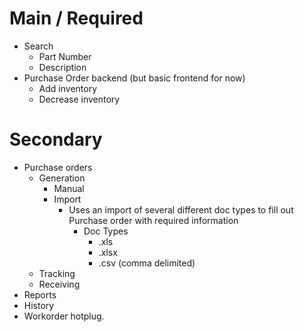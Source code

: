 # Main / Required
- Search
    - Part Number
    - Description
- Purchase Order backend (but basic frontend for now)
    - Add inventory
    - Decrease inventory

# Secondary
- Purchase orders
    - Generation
        - Manual
        - Import
            - Uses an import of several different doc types to fill out Purchase order with required information
                - Doc Types
                    - .xls
                    - .xlsx
                    - .csv (comma delimited)
    - Tracking
    - Receiving
- Reports
- History
- Workorder hotplug.